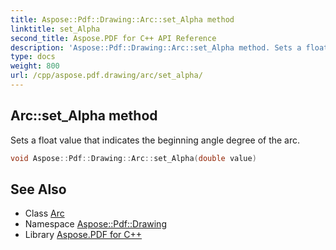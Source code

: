 ```yaml
---
title: Aspose::Pdf::Drawing::Arc::set_Alpha method
linktitle: set_Alpha
second_title: Aspose.PDF for C++ API Reference
description: 'Aspose::Pdf::Drawing::Arc::set_Alpha method. Sets a float value that indicates the beginning angle degree of the arc in C++.'
type: docs
weight: 800
url: /cpp/aspose.pdf.drawing/arc/set_alpha/
---
```

## Arc::set_Alpha method


Sets a float value that indicates the beginning angle degree of the arc.

```cpp
void Aspose::Pdf::Drawing::Arc::set_Alpha(double value)
```

## See Also

* Class [Arc](../)
* Namespace [Aspose::Pdf::Drawing](../../)
* Library [Aspose.PDF for C++](../../../)
